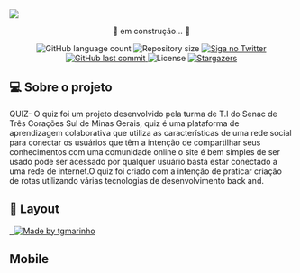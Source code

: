 <img src="https://i.ibb.co/WcM60mW/Quiz-1.png">

<p align="center"> 🚀 em construção... 🚧 </p>

<p align="center">
  <img alt="GitHub language count" src="https://img.shields.io/github/languages/count/tgmarinho/nlw1?color=%2304D361">

  <img alt="Repository size" src="https://img.shields.io/github/repo-size/tgmarinho/nlw1">

  	
  <a href="https://www.twitter.com/tgmarinho/">
    <img alt="Siga no Twitter" src="https://img.shields.io/twitter/url?url=https%3A%2F%2Fgithub.com%2Ftgmarinho%2Fnlw1">
  </a>
	
  
  <a href="https://github.com/tgmarinho/nlw1/commits/master">
    <img alt="GitHub last commit" src="https://img.shields.io/github/last-commit/tgmarinho/nlw1">
  </a>

  <img alt="License" src="https://img.shields.io/badge/license-MIT-brightgreen">
   <a href="https://github.com/tgmarinho/nlw1/stargazers">
    <img alt="Stargazers" src="https://img.shields.io/github/stars/tgmarinho/nlw1?style=social">
  </a>
</p>

## 💻 Sobre o projeto

QUIZ- O quiz foi um projeto desenvolvido pela turma de T.I do Senac de Três Corações Sul de Minas Gerais, quiz é uma plataforma de aprendizagem colaborativa que utiliza as características de uma rede social para conectar os usuários que têm a intenção de compartilhar seus conhecimentos com uma comunidade online o site é bem simples de ser usado pode ser acessado por qualquer usuário basta estar conectado a uma rede de internet.O quiz foi criado  com a intenção de praticar criação de rotas utilizando várias tecnologias de desenvolvimento back and.

## 🎨 Layout

   <a href="https://www.figma.com/file/1SxgOMojOB2zYT0Mdk28lB/Ecoleta?node-id=136%3A546">

  <img alt="Made by tgmarinho" src="https://img.shields.io/badge/Acessar%20Layout%20-Figma-%2304D361">
  </a>
  
## Mobile
